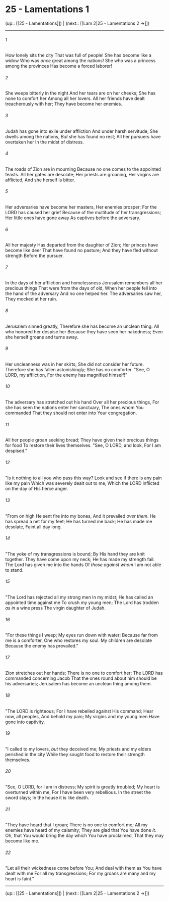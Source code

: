 # 25 - Lamentations 1

(up:: [[25 - Lamentations]]) | (next:: [[Lam 2|25 - Lamentations 2 →]])

***


###### 1 
How lonely sits the city That was full of people! She has become like a widow Who was _once_ great among the nations! She who was a princess among the provinces Has become a forced laborer! 

###### 2 
She weeps bitterly in the night And her tears are on her cheeks; She has none to comfort her Among all her lovers. All her friends have dealt treacherously with her; They have become her enemies. 

###### 3 
Judah has gone into exile under affliction And under harsh servitude; She dwells among the nations, _But_ she has found no rest; All her pursuers have overtaken her In the midst of distress. 

###### 4 
The roads of Zion are in mourning Because no one comes to the appointed feasts. All her gates are desolate; Her priests are groaning, Her virgins are afflicted, And she herself is bitter. 

###### 5 
Her adversaries have become her masters, Her enemies prosper; For the LORD has caused her grief Because of the multitude of her transgressions; Her little ones have gone away As captives before the adversary. 

###### 6 
All her majesty Has departed from the daughter of Zion; Her princes have become like deer That have found no pasture; And they have fled without strength Before the pursuer. 

###### 7 
In the days of her affliction and homelessness Jerusalem remembers all her precious things That were from the days of old, When her people fell into the hand of the adversary And no one helped her. The adversaries saw her, They mocked at her ruin. 

###### 8 
Jerusalem sinned greatly, Therefore she has become an unclean thing. All who honored her despise her Because they have seen her nakedness; Even she herself groans and turns away. 

###### 9 
Her uncleanness was in her skirts; She did not consider her future. Therefore she has fallen astonishingly; She has no comforter. "See, O LORD, my affliction, For the enemy has magnified himself!" 

###### 10 
The adversary has stretched out his hand Over all her precious things, For she has seen the nations enter her sanctuary, The ones whom You commanded That they should not enter into Your congregation. 

###### 11 
All her people groan seeking bread; They have given their precious things for food To restore their lives themselves. "See, O LORD, and look, For I am despised." 

###### 12 
"Is it nothing to all you who pass this way? Look and see if there is any pain like my pain Which was severely dealt out to me, Which the LORD inflicted on the day of His fierce anger. 

###### 13 
"From on high He sent fire into my bones, And it prevailed _over them_. He has spread a net for my feet; He has turned me back; He has made me desolate, Faint all day long. 

###### 14 
"The yoke of my transgressions is bound; By His hand they are knit together. They have come upon my neck; He has made my strength fail. The Lord has given me into the hands Of _those against whom_ I am not able to stand. 

###### 15 
"The Lord has rejected all my strong men In my midst; He has called an appointed time against me To crush my young men; The Lord has trodden _as in_ a wine press The virgin daughter of Judah. 

###### 16 
"For these things I weep; My eyes run down with water; Because far from me is a comforter, One who restores my soul. My children are desolate Because the enemy has prevailed." 

###### 17 
Zion stretches out her hands; There is no one to comfort her; The LORD has commanded concerning Jacob That the ones round about him should be his adversaries; Jerusalem has become an unclean thing among them. 

###### 18 
"The LORD is righteous; For I have rebelled against His command; Hear now, all peoples, And behold my pain; My virgins and my young men Have gone into captivity. 

###### 19 
"I called to my lovers, _but_ they deceived me; My priests and my elders perished in the city While they sought food to restore their strength themselves. 

###### 20 
"See, O LORD, for I am in distress; My spirit is greatly troubled; My heart is overturned within me, For I have been very rebellious. In the street the sword slays; In the house it is like death. 

###### 21 
"They have heard that I groan; There is no one to comfort me; All my enemies have heard of my calamity; They are glad that You have done _it_. Oh, that You would bring the day which You have proclaimed, That they may become like me. 

###### 22 
"Let all their wickedness come before You; And deal with them as You have dealt with me For all my transgressions; For my groans are many and my heart is faint."

***

(up:: [[25 - Lamentations]]) | (next:: [[Lam 2|25 - Lamentations 2 →]])
